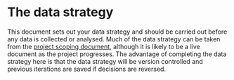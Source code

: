 # The data strategy

This document sets out your data strategy and should be carried out before any data is collected or analysed. Much of the data strategy can be taken from the [project scoping document](/docs/ProjectManagement/ProjectScoping.md), although it is likely to be a live document as the project progresses. The advantage of completing the data strategy here is that the data strategy will be version controlled and previous iterations are saved if decisions are reversed. 

